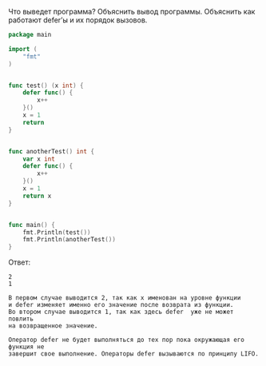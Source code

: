 Что выведет программа? Объяснить вывод программы. Объяснить как работают defer’ы и их порядок вызовов.

```go
package main

import (
	"fmt"
)


func test() (x int) {
	defer func() {
		x++
	}()
	x = 1
	return
}


func anotherTest() int {
	var x int
	defer func() {
		x++
	}()
	x = 1
	return x
}


func main() {
	fmt.Println(test())
	fmt.Println(anotherTest())
}
```

Ответ:
```
2
1

В первом случае выводится 2, так как x именован на уровне функции
и defer изменяет именно его значение после возврата из функции.
Во втором случае выводится 1, так как здесь defer  уже не может повлить
на возвращенное значение.

Оператор defer не будет выполняться до тех пор пока окружающая его функция не
завершит свое выполнение. Операторы defer вызываются по принципу LIFO.

```